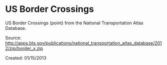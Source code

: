 US Border Crossings
===========

US Border Crossings (point) from the National Transportation Atlas Database.

Source: http://apps.bts.gov/publications/national_transportation_atlas_database/2012/zip/border_x.zip

Created: 01/15/2013